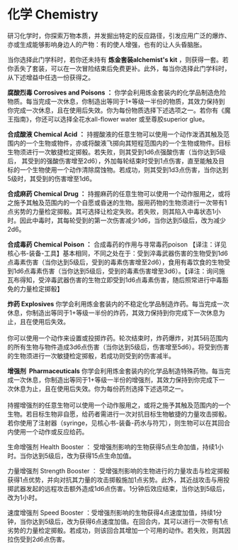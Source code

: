 # 化学 Chemistry 

研习化学时，你探索万物本质，并发掘出特定的反应路径，引发应用广泛的爆炸、亦或生成能够影响身边人的产物：有的使人增强，也有的让人头昏脑胀。  

当你选择此门学科时，若你还未持有 **炼金套装alchemist's kit**
，则获得一套。若你丢失了套装，可以在一次冒险结束后免费更补。此外，每当你选择此门学科时，从下述增益中任选一份获得之。  

**腐酸烈毒 Corrosives and Poisons ：**
你学会利用炼金套装内的化学品制造危险物质。每当完成一次休息，你制造出等同于1+等级一半份的物质，其效力保持到你完成一次休息，且在使用后失效。你为每份物质选择下述选项之一。若你有《魔王指南》，你还可以选择全花水all-flower
water 或至尊胶superior glue。  

**合成酸液 Chemical Acid ：**
持握酸液的任意生物可以使用一个动作泼洒其触及范围内的一个生物或物件，亦或将酸液飞掷向其短程范围内的一个生物或物件。目标生物须进行一次敏捷检定掷骰。若失败，则其受到1d6点强酸伤害（当你达到5级后，
其受到的强酸伤害增至2d6），外加每轮结束时受到1点伤害，直至能触及目标的一个生物使用一个动作清除腐蚀物。若成功，则其受到1d3点伤害，当你达到5级时，其受到的伤害增至1d6。  

**合成麻药 Chemical Drug ：**
持握麻药的任意生物可以使用一个动作服用之，或将之施予其触及范围内的一个自愿或昏迷的生物。服用药物的生物须进行一次带有1点劣势的力量检定掷骰。其可选择让检定失败。若失败，则其陷入中毒状态1小时。因此中毒时，其每轮受到的第一次伤害减少1d6，当你达到5级后，改为减少2d6。  

**合成毒药 Chemical Poison ：** 合成毒药的作用与寻常毒药poison
【译注：详见核心书-装备-工具】基本相同，不同之处在于：受到淬毒武器伤害的生物受到1d6点毒素伤害（当你达到5级后，受到的毒素伤害增至2d6），食用有毒饮食的生物受到1d6点毒素伤害（当你达到5级后，受到的毒素伤害增至3d6）。【译注：询问施瓦布得知，受淬毒武器伤害的生物立即受到1d6点毒素伤害，随后照常进行中毒豁免的力量检定掷骰】  

**炸药 Explosives**
你学会利用炼金套装内的不稳定化学品制造炸药。每当完成一次休息，你制造出等同于1+等级一半份的炸药，其效力保持到你完成下一次休息为止，且在使用后失效。  
   
你可以使用一个动作来设置或投掷炸药。轮次结束时，炸药爆炸，对其5码范围内的所有生物与物件造成3d6点伤害（当你达到5级后，伤害增至5d6）。将受到伤害的生物须进行一次敏捷检定掷骰，若成功则受到的伤害减半。  

**增强剂  Pharmaceuticals**
你学会利用炼金套装内的化学品制造特殊药物。每当完成一次休息，你制造出等同于1+等级一半份的增强剂，其效力保持到你完成下一次休息为止，且在使用后失效。你为每份药剂选择下述选项之一。  
   
持握增强剂的任意生物可以使用一个动作服用之，或将之施予其触及范围内的一个生物。若目标生物非自愿，给药者需进行一次对抗目标生物敏捷的力量攻击掷骰。若你使用了注射器（syringe，见核心书-装备-药水与符咒），则生物可以在其回合内使用一个动作或反应给药。

生命增强剂 Health Booster ：
受增强剂影响的生物获得5点生命加值，持续1小时。当你达到5级后，改为获得15点生命加值。  

力量增强剂 Strength Booster ：
受增强剂影响的生物进行的力量攻击与检定掷骰获得1点优势，并向对抗其力量的攻击掷骰施加1点劣势。此外，其近战攻击与用投掷武器发起的远程攻击额外造成1d6点伤害。1分钟后效应结束，当你达到5级后，改为1小时。  

速度增强剂 Speed Booster
：受增强剂影响的生物获得4点速度加值，持续1分钟，当你达到5级后，改为获得6点速度加值。在回合内，其可以进行一次带有1点劣势的力量检定掷骰。若成功，则该回合其增加一个可用的动作。若失败，则其因拉伤受到2d6点伤害。

